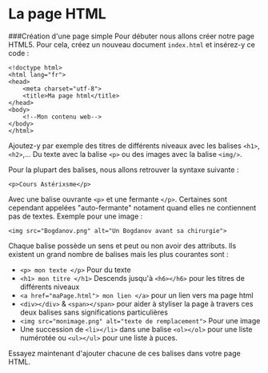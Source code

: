 # La page HTML

###Création d'une page simple
Pour débuter nous allons créer notre page HTML5.
Pour cela, créez un nouveau document `index.html` et insérez-y ce code :

    <!doctype html>
    <html lang="fr">
    <head>
        <meta charset="utf-8">
        <title>Ma page html</title>
    </head>
    <body>
        <!--Mon contenu web-->
    </body>
    </html>

Ajoutez-y par exemple des titres de différents niveaux avec les balises `<h1>`, `<h2>`,...
Du texte avec la balise `<p>` ou des images avec la balise `<img/>`.

Pour la plupart des balises, nous allons retrouver la syntaxe suivante :

    <p>Cours Astérixsme</p>

Avec une balise ouvrante `<p>` et une fermante `</p>`.
Certaines sont cependant appelées "auto-fermante" notament quand elles ne contiennent pas de textes.
Exemple pour une image : 

    <img src="Bogdanov.png" alt="Un Bogdanov avant sa chirurgie">

Chaque balise possède un sens et peut ou non avoir des attributs.
Ils existent un grand nombre de balises mais les plus courantes sont :
* `<p> mon texte </p>` Pour du texte
* `<h1> mon titre </h1>` Descends jusqu'à `<h6></h6>` pour les titres de différents niveaux
* `<a href="maPage.html"> mon lien </a>` pour un lien vers ma page html
* `<div></div>` & `<span></span>` pour aider à styliser la page à travers ces deux balises sans significations particulières
* `<img src="monimage.png" alt="texte de remplacement">` Pour une image
* Une succession de `<li></li>` dans une balise `<ol></ol>` pour une liste numérotée ou `<ul></ul>` pour une liste à puces.

Essayez maintenant d'ajouter chacune de ces balises dans votre page HTML.